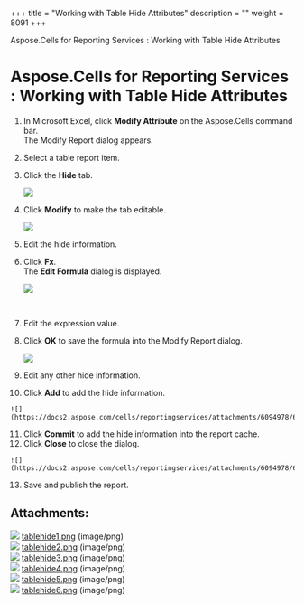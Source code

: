 +++
title = "Working with Table Hide Attributes" 
description = "" 
weight = 8091 
+++

Aspose.Cells for Reporting Services : Working with Table Hide Attributes  

# Aspose.Cells for Reporting Services : Working with Table Hide Attributes


1.  In Microsoft Excel, click **Modify Attribute** on the Aspose.Cells command bar.  
    The Modify Report dialog appears.
2.  Select a table report item.
3.  Click the **Hide** tab.  
      
    ![](https://docs2.aspose.com/cells/reportingservices/attachments/6094978/6193207.png)  
      
    
4.  Click **Modify** to make the tab editable.  
      
    ![](https://docs2.aspose.com/cells/reportingservices/attachments/6094978/6193231.png)  
      
    
5.  Edit the hide information.
6.  Click **Fx**.  
    The **Edit Formula** dialog is displayed.  
      
    ![](https://docs2.aspose.com/cells/reportingservices/attachments/6094978/6193232.png)  
      
     
7.  Edit the expression value.
8.  Click **OK** to save the formula into the Modify Report dialog.  
      
    ![](https://docs2.aspose.com/cells/reportingservices/attachments/6094978/6193229.png)  
      
    
9.  Edit any other hide information.
10.  Click **Add** to add the hide information.  
      
    ![](https://docs2.aspose.com/cells/reportingservices/attachments/6094978/6193230.png)  
      
    
11.  Click **Commit** to add the hide information into the report cache.
12.  Click **Close** to close the dialog.  
      
    ![](https://docs2.aspose.com/cells/reportingservices/attachments/6094978/6193227.png)  
      
    
13.  Save and publish the report.

## Attachments:

![](https://docs2.aspose.com/cells/reportingservices/images/icons/bullet_blue.gif) [tablehide1.png](https://docs2.aspose.com/cells/reportingservices/attachments/6094978/6193207.png) (image/png)  
![](https://docs2.aspose.com/cells/reportingservices/images/icons/bullet_blue.gif) [tablehide2.png](https://docs2.aspose.com/cells/reportingservices/attachments/6094978/6193231.png) (image/png)  
![](https://docs2.aspose.com/cells/reportingservices/images/icons/bullet_blue.gif) [tablehide3.png](https://docs2.aspose.com/cells/reportingservices/attachments/6094978/6193232.png) (image/png)  
![](https://docs2.aspose.com/cells/reportingservices/images/icons/bullet_blue.gif) [tablehide4.png](https://docs2.aspose.com/cells/reportingservices/attachments/6094978/6193229.png) (image/png)  
![](https://docs2.aspose.com/cells/reportingservices/images/icons/bullet_blue.gif) [tablehide5.png](https://docs2.aspose.com/cells/reportingservices/attachments/6094978/6193230.png) (image/png)  
![](https://docs2.aspose.com/cells/reportingservices/images/icons/bullet_blue.gif) [tablehide6.png](https://docs2.aspose.com/cells/reportingservices/attachments/6094978/6193227.png) (image/png)  

